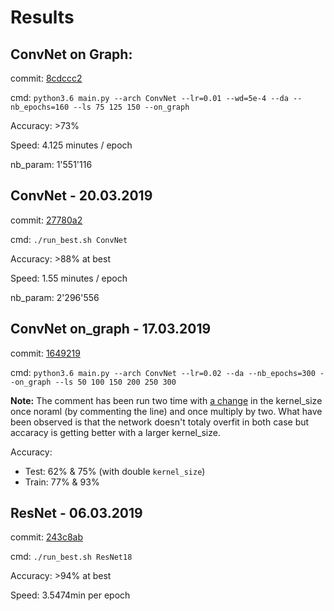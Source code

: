 # Results

## ConvNet on Graph:
commit: [8cdccc2](https://github.com/cgallay/Semester_Project/tree/8cdccc2ebc6fd6ca73a27efef03bf78c156bceff)

cmd: `python3.6 main.py --arch ConvNet --lr=0.01 --wd=5e-4 --da --nb_epochs=160 --ls 75 125 150 --on_graph`

Accuracy: >73%

Speed: 4.125 minutes / epoch

nb_param: 1'551'116

## ConvNet - 20.03.2019
commit: [27780a2](https://github.com/cgallay/Semester_Project/tree/27780a226bb2f86129502d5bec1981e37cd34f4c)

cmd: `./run_best.sh ConvNet`

Accuracy: >88% at best

Speed: 1.55 minutes / epoch

nb_param: 2'296'556


## ConvNet on_graph - 17.03.2019
commit: [1649219](https://github.com/cgallay/Semester_Project/tree/164921931c932a8a3b77bc6f475be7e94bdb4729)

cmd: `python3.6 main.py --arch ConvNet --lr=0.02 --da --nb_epochs=300 --on_graph --ls 50 100 150 200 250 300`

**Note:** The comment has been run two time with [a change](https://github.com/cgallay/Semester_Project/blob/164921931c932a8a3b77bc6f475be7e94bdb4729/models/classics.py#L55) in the kernel_size once noraml (by commenting the line) and once multiply by two.
What have been observed is that the network doesn't totaly overfit in both case but accaracy is getting better with a larger kernel_size. 

Accuracy: 
- Test: 62% & 75% (with double `kernel_size`)
- Train: 77% & 93%

## ResNet - 06.03.2019
commit: [243c8ab](https://github.com/cgallay/Semester_Project/tree/243c8abe6d64a02e97a1c58be205843241444cb6)

cmd: `./run_best.sh ResNet18`

Accuracy: >94% at best

Speed: 3.5474min per epoch